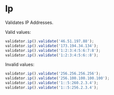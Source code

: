 # Ip

Validates IP Addresses.

Valid values:

```js
validator.ip().validate('46.51.197.88');
validator.ip().validate('173.194.34.134');
validator.ip().validate('1:2:3:4:5:6:7:8');
validator.ip().validate('1:2:3:4:5:6::8');
```

Invalid values:

```js
validator.ip().validate('256.256.256.256');
validator.ip().validate('256.100.100.100.100');
validator.ip().validate('1::5:260.2.3.4');
validator.ip().validate('1::5:256.2.3.4');
```
